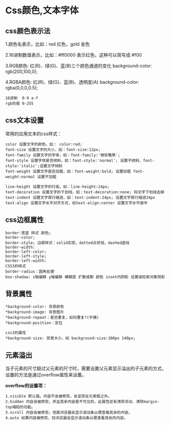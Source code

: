 # Css颜色,文本字体

## css颜色表示法
1.颜色名表示，比如：red 红色，gold 金色

2.16进制数值表示，比如：#ff0000 表示红色，这种可以简写成 #f00

3.RGB颜色: 红(R)、绿(G)、蓝(B)三个颜色通道的变化 background-color: rgb(200,100,0);

4.RGBA颜色: 红(R)、绿(G)、蓝(B)、透明度(A) background-color: rgba(0,0,0,0.5);

```angular2html
16进制  0-9 a-f
rgb的值 0-255
```

## css文本设置
常用的应用文本的css样式：

```angular2html
color 设置文字的颜色，如： color:red;
font-size 设置文字的大小，如：font-size:12px;
font-family 设置文字的字体，如：font-family:'微软雅黑';
font-style 设置字体是否倾斜，如：font-style:'normal'; 设置不倾斜，font-style:'italic';设置文字倾斜
font-weight 设置文字是否加粗，如：font-weight:bold; 设置加粗 font-weight:normal 设置不加粗

line-height 设置文字的行高，如：line-height:24px;
text-decoration 设置文字的下划线，如：text-decoration:none; 将文字下划线去掉
text-indent 设置文字首行缩进，如：text-indent:24px; 设置文字首行缩进24px
text-align 设置文字水平对齐方式，如text-align:center 设置文字水平居中
```

## css边框属性
```angular2html
border:宽度 样式 颜色;
border-color;
border-style; 边框样式：solid实现，dotted点状线，dashed虚线
border-width:
border-left-color;
border-left-style;
border-left-width:
CSS3的样式
border-radius：圆角处理
box-shadow: x轴偏移 y轴偏移 模糊度 扩散成都 颜色 inset内阴影 设置或检索对象阴影
```

## 背景属性
```angular2html
*background-color: 背景颜色
*background-image: 背景图片
*background-repeat：是否重复，如何重复?(平铺)
*background-position：定位

css3的属性
*background-size: 背景大小，如 background-size:100px 140px;
```

## 元素溢出
当子元素的尺寸超过父元素的尺寸时，需要设置父元素显示溢出的子元素的方式，设置的方法是通过overflow属性来设置。

**overflow的设置项：**
```angular2html
1.visible 默认值。内容不会被修剪，会呈现在元素框之外。
2.hidden 内容会被修剪，并且其余内容是不可见的，此属性还有清除浮动、清除margin-top塌陷的功能。
3.scroll 内容会被修剪，但是浏览器会显示滚动条以便查看其余的内容。
4.auto 如果内容被修剪，则浏览器会显示滚动条以便查看其余的内容。
```



